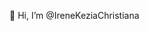 👋 Hi, I’m @IreneKeziaChristiana

<!---
IreneKeziaChristiana/IreneKeziaChristiana is a ✨ special ✨ repository because its `README.md` (this file) appears on your GitHub profile.
You can click the Preview link to take a look at your changes.
--->
